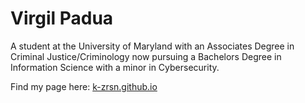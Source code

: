 # Virgil Padua
A student at the University of Maryland with an Associates Degree in Criminal Justice/Criminology now pursuing a Bachelors Degree in Information Science with a minor in Cybersecurity.

Find my page here: [k-zrsn.github.io](k-zrsn.github.io/)
